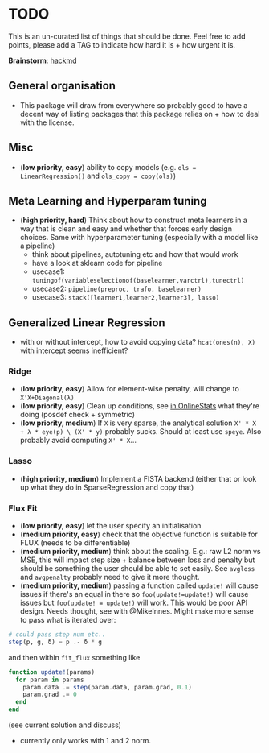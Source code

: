 # TODO

This is an un-curated list of things that should be done.
Feel free to add points, please add a TAG to indicate how hard it is + how urgent it is.

**Brainstorm**: [hackmd](https://hackmd.io/JwQ2CMDYGZwBgLQHY4FMBMCAsBjcWF8ATJBAVmAEYyAOSgMwskriA===#)

## General organisation

* This package will draw from everywhere so probably good to have a decent way of listing packages that this package relies on + how to deal with the license.

## Misc

* (**low priority, easy**) ability to copy models (e.g. `ols = LinearRegression()` and `ols_copy = copy(ols)`)

## Meta Learning and Hyperparam tuning

* (**high priority, hard**) Think about how to construct meta learners in a way that is clean and easy and whether that forces early design choices. Same with hyperparameter tuning (especially with a model like a pipeline)
  - think about pipelines, autotuning etc and how that would work
  - have a look at sklearn code for pipeline
  - usecase1: `tuningof(variableselectionof(baselearner,varctrl),tunectrl)`
  - usecase2: `pipeline(preproc, trafo, baselearner)`
  - usecase3: `stack([learner1,learner2,learner3], lasso)`

## Generalized Linear Regression

* with or without intercept, how to avoid copying data? `hcat(ones(n), X)` with intercept seems inefficient?

### Ridge

* (**low priority, easy**) Allow for element-wise penalty, will change to `X'X+Diagonal(λ)`
* (**low priority, easy**) Clean up conditions, see [in OnlineStats](https://github.com/joshday/OnlineStats.jl/blob/master/src/stats/linregbuilder.jl) what they're doing (posdef check + symmetric)
* (**low priority, medium**) If `X` is very sparse, the analytical solution `X' * X + λ * eye(p) \ (X' * y)` probably sucks. Should at least use `speye`. Also probably avoid computing `X' * X`...

### Lasso

* (**high priority, medium**) Implement a FISTA backend (either that or look up what they do in SparseRegression and copy that)

### Flux Fit

* (**low priority, easy**) let the user specify an initialisation
* (**medium priority, easy**) check that the objective function is suitable for FLUX (needs to be differentiable)
* (**medium priority, medium**) think about the scaling. E.g.: raw L2 norm vs MSE, this will impact step size + balance between loss and penalty but should be something the user should be able to set easily. See `avgloss` and `avgpenalty` probably need to give it more thought.
* (**medium priority, medium**) passing a function called `update!` will cause issues if there's an equal in there so `foo(update!=update!)` will cause issues but `foo(update! = update!)` will work. This would be poor API design. Needs thought, see with @MikeInnes. Might make more sense to pass what is iterated over:

```julia
# could pass step num etc..
step(p, g, δ) = p .- δ * g
```

and then within `fit_flux` something like

```julia
function update!(params)
  for param in params
    param.data .= step(param.data, param.grad, 0.1)
    param.grad .= 0
  end
end
```

(see current solution and discuss)

* currently only works with 1 and 2 norm.
